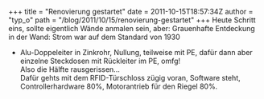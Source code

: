+++
title = "Renovierung gestartet"
date = 2011-10-15T18:57:34Z
author = "typ_o"
path = "/blog/2011/10/15/renovierung-gestartet"
+++
Heute Schritt eins, sollte eigentlich Wände anmalen sein, aber:
Grauenhafte Entdeckung in der Wand: Strom war auf dem Standard von 1930
- Alu-Doppeleiter in Zinkrohr, Nullung, teilweise mit PE, dafür dann
aber einzelne Steckdosen mit Rückleiter im PE, omfg!  
Also die Hälfte rausgerissen...  
Dafür gehts mit dem RFID-Türschloss zügig voran, Software steht,
Controllerhardware 80%, Motorantrieb für den Riegel 80%.
